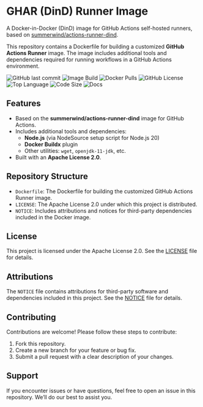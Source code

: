 # GHAR (DinD) Runner Image

A Docker-in-Docker (DinD) image for GitHub Actions self-hosted runners, based on [summerwind/actions-runner-dind](https://hub.docker.com/r/summerwind/actions-runner-dind).

This repository contains a Dockerfile for building a customized **GitHub Actions Runner** image. The image includes additional tools and dependencies required for running workflows in a GitHub Actions environment.

![GitHub last commit](https://img.shields.io/github/last-commit/improwised/docker-ghar-image/jdk)
![Image Build](https://github.com/Improwised/docker-ghar-image/actions/workflows/image-build.yaml/badge.svg/?branch=jdk)
![Docker Pulls](https://img.shields.io/docker/pulls/improwised/ghar-image)
![GitHub License](https://img.shields.io/github/license/improwised/docker-ghar-image)
![Top Language](https://img.shields.io/github/languages/top/improwised/docker-ghar-image)
![Code Size](https://img.shields.io/github/languages/code-size/improwised/docker-ghar-image)
![Docs](https://img.shields.io/badge/docs-available-brightgreen)


## Features
- Based on the **summerwind/actions-runner-dind** image for GitHub Actions.
- Includes additional tools and dependencies:
  - **Node.js** (via NodeSource setup script for Node.js 20)
  - **Docker Buildx** plugin
  - Other utilities: `wget`, `openjdk-11-jdk`, etc.
- Built with an **Apache License 2.0**.

## Repository Structure

- `Dockerfile`: The Dockerfile for building the customized GitHub Actions Runner image.
- `LICENSE`: The Apache License 2.0 under which this project is distributed.
- `NOTICE`: Includes attributions and notices for third-party dependencies included in the Docker image.

## License

This project is licensed under the Apache License 2.0. See the [LICENSE](./LICENSE) file for details.

## Attributions

The `NOTICE` file contains attributions for third-party software and dependencies included in this project. See the [NOTICE](./NOTICE) file for details.

## Contributing

Contributions are welcome! Please follow these steps to contribute:

1. Fork this repository.
2. Create a new branch for your feature or bug fix.
3. Submit a pull request with a clear description of your changes.

## Support

If you encounter issues or have questions, feel free to open an issue in this repository. We’ll do our best to assist you.

